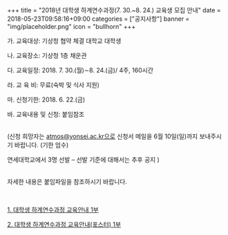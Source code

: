 +++
title = "2018년 대학생 하계연수과정(7. 30.~8. 24.) 교육생 모집 안내"
date = 2018-05-23T09:58:16+09:00
categories = ["공지사항"]
banner = "img/placeholder.png"
icon = "bullhorn"
+++
<!--more-->

가. 교육대상: 기상청 협약 체결 대학교 대학생
<br>

나. 교육장소: 기상청 1층 채운관
<br>

다. 교육일정: 2018. 7. 30.(월)∼8. 24.(금)/ 4주, 160시간
<br>

라. 교 육 비: 무료(숙박 및 식사 지원)
<br>

마. 신청기한: 2018. 6. 22.(금)
<br>

바. 교육내용 및 신청: 붙임참조
<br>
<br>

(신청 희망자는 atmos@yonsei.ac.kr으로 신청서 메일을 6월 10일(일)까지 보내주시기 바랍니다. (기한 엄수)
<br>

연세대학교에서 3명 선발 – 선발 기준에 대해서는 추후 공지 )
<br>
<br>

자세한 내용은 붙임파일을 참조하시기 바랍니다.

<br>

[ 1. 대학생 하계연수과정 교육안내 1부](/files/대학생_하계연수과정(7._30.~8._24.)_교육안내.hwp)

[ 2. 대학생 하계연수과정 교육안내(포스터) 1부](/files/대학생_하계연수과정(7._30.~8._24.)_교육안내(포스터).png)

<br>
